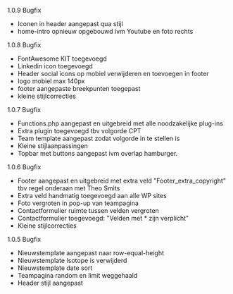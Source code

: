 1.0.9 Bugfix
- Iconen in header aangepast qua stijl
- home-intro opnieuw opgebouwd ivm Youtube en foto rechts 

1.0.8 Bugfix
- FontAwesome KIT toegevoegd
- Linkedin icon toegevoegd
- Header social icons op mobiel verwijderen en toevoegen in footer
- logo mobiel max 140px
- footer aangepaste breekpunten toegepast
- kleine stijlcorrecties

1.0.7 Bugfix
- Functions.php aangepast en uitgebreid met alle noodzakelijke plug-ins
- Extra plugin toegevoegd tbv volgorde CPT
- Team template aangepast zodat volgorde in te stellen is
- Kleine stijlaanpassingen
- Topbar met buttons aangepast ivm overlap hamburger. 

1.0.6 Bugfix
- Footer aangepast en uitgebreid met extra veld "Footer_extra_copyright" tbv regel onderaan met Theo Smits
- Extra veld handmatig toegevoegd aan alle WP sites
- Foto vergroten in pop-up van teampagina
- Contactformulier ruimte tussen velden vergroten
- Contactformulier toegevoegd: "Velden met * zijn verplicht"
- Kleine stijlcorrecties

1.0.5 Bugfix
- Nieuwstemplate aangepast naar row-equal-height
- Nieuwstemplate Isotope is verwijderd
- Nieuwstemplate date sort
- Teampagina random en limit weggehaald
- Header stijl aangepast